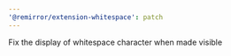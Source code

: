 ```yaml
---
'@remirror/extension-whitespace': patch
---
```


Fix the display of whitespace character when made visible
